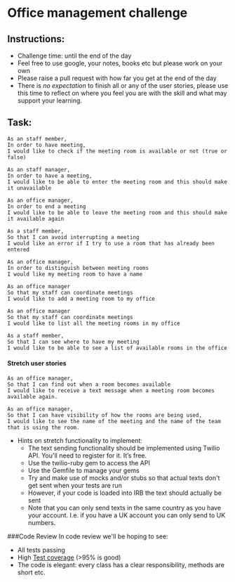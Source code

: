 # Office management challenge

## Instructions:
* Challenge time: until the end of the day
* Feel free to use google, your notes, books etc but please work on your own
* Please raise a pull request with how far you get at the end of the day
* There is *no expectation* to finish all or any of the user stories, please use this time to reflect on where you feel you are with the skill and what may support your learning.


## Task:
```
As an staff member,
In order to have meeting,
I would like to check if the meeting room is available or not (true or false)
```

```
As an staff manager,
In order to have a meeting,
I would like to be able to enter the meeting room and this should make it unavailable
```

```
As an office manager,
In order to end a meeting
I would like to be able to leave the meeting room and this should make it available again
```

```
As a staff member,
So that I can avoid interrupting a meeting
I would like an error if I try to use a room that has already been entered
```

```
As an office manager,
In order to distinguish between meeting rooms
I would like my meeting room to have a name
```

```
As an office manager
So that my staff can coordinate meetings
I would like to add a meeting room to my office
```

```
As an office manager
So that my staff can coordinate meetings
I would like to list all the meeting rooms in my office
```

```
As a staff member,
So that I can see where to have my meeting
I would like to be able to see a list of available rooms in the office
```

#### Stretch user stories

```
As an office manager,
So that I can find out when a room becomes available
I would like to receive a text message when a meeting room becomes available again.
```

```
As an office manager,
So that I can have visibility of how the rooms are being used,
I would like to see the name of the meeting and the name of the team that is using the room.
```

* Hints on stretch functionality to implement:
  * The text sending functionality should be implemented using Twilio API. You'll need to register for it. It’s free.
  * Use the twilio-ruby gem to access the API
  * Use the Gemfile to manage your gems
  * Try and make use of mocks and/or stubs so that actual texts don't get sent when your tests are run
  * However, if your code is loaded into IRB the text should actually be sent
  * Note that you can only send texts in the same country as you have your account. I.e. if you have a UK account you can only send to UK numbers.

###Code Review
In code review we'll be hoping to see:

  * All tests passing
  * High [Test coverage](https://github.com/makersacademy/course/blob/master/pills/test_coverage.md) (>95% is good)
  * The code is elegant: every class has a clear responsibility, methods are short etc.
